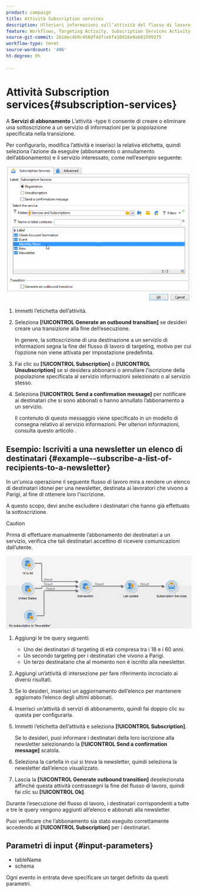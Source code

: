 ```yaml
---
product: campaign
title: Attività Subscription services
description: Ulteriori informazioni sull’attività del flusso di lavoro Subscription Services
feature: Workflows, Targeting Activity, Subscription Services Activity
source-git-commit: 2b1dec4b9c456df4dfcebfe10d18e0ab01599275
workflow-type: tm+mt
source-wordcount: '406'
ht-degree: 0%

---
```


# Attività Subscription services{#subscription-services}



A **Servizi di abbonamento** L’attività -type ti consente di creare o eliminare una sottoscrizione a un servizio di informazioni per la popolazione specificata nella transizione.

Per configurarlo, modifica l’attività e inserisci la relativa etichetta, quindi seleziona l’azione da eseguire (abbonamento o annullamento dell’abbonamento) e il servizio interessato, come nell’esempio seguente:

![](assets/edit_service_inscription.png)

1. Immetti l’etichetta dell’attività.
1. Seleziona **[!UICONTROL Generate an outbound transition]** se desideri creare una transizione alla fine dell’esecuzione.

   In genere, la sottoscrizione di una destinazione a un servizio di informazioni segna la fine del flusso di lavoro di targeting, motivo per cui l’opzione non viene attivata per impostazione predefinita.

1. Fai clic su **[!UICONTROL Subscription]** o **[!UICONTROL Unsubscription]** se si desidera abbonarsi o annullare l’iscrizione della popolazione specificata al servizio informazioni selezionato o al servizio stesso.
1. Seleziona **[!UICONTROL Send a confirmation message]** per notificare ai destinatari che si sono abbonati o hanno annullato l’abbonamento a un servizio.

   Il contenuto di questo messaggio viene specificato in un modello di consegna relativo al servizio informazioni. Per ulteriori informazioni, consulta questo articolo .

## Esempio: Iscriviti a una newsletter un elenco di destinatari {#example--subscribe-a-list-of-recipients-to-a-newsletter}

In un&#39;unica operazione il seguente flusso di lavoro mira a rendere un elenco di destinatari idonei per una newsletter, destinata ai lavoratori che vivono a Parigi, al fine di ottenere loro l&#39;iscrizione.

A questo scopo, devi anche escludere i destinatari che hanno già effettuato la sottoscrizione.

>[!CAUTION]
>
>Prima di effettuare manualmente l’abbonamento dei destinatari a un servizio, verifica che tali destinatari accettino di ricevere comunicazioni dall’utente.

![](assets/subscription_services_example.png)

1. Aggiungi le tre query seguenti:

   * Uno dei destinatari di targeting di età compresa tra i 18 e i 60 anni.
   * Un secondo targeting per i destinatari che vivono a Parigi.
   * Un terzo destinatario che al momento non è iscritto alla newsletter.

1. Aggiungi un’attività di intersezione per fare riferimento incrociato ai diversi risultati.
1. Se lo desideri, inserisci un aggiornamento dell’elenco per mantenere aggiornato l’elenco degli ultimi abbonati.
1. Inserisci un’attività di servizi di abbonamento, quindi fai doppio clic su questa per configurarla.
1. Immetti l’etichetta dell’attività e seleziona **[!UICONTROL Subscription]**.

   Se lo desideri, puoi informare i destinatari della loro iscrizione alla newsletter selezionando la **[!UICONTROL Send a confirmation message]** scatola.

1. Seleziona la cartella in cui si trova la newsletter, quindi seleziona la newsletter dall’elenco visualizzato.
1. Lascia la **[!UICONTROL Generate outbound transition]** deselezionata affinché questa attività contrassegni la fine del flusso di lavoro, quindi fai clic su **[!UICONTROL Ok]**.

Durante l’esecuzione del flusso di lavoro, i destinatari corrispondenti a tutte e tre le query vengono aggiunti all’elenco e abbonati alla newsletter.

Puoi verificare che l’abbonamento sia stato eseguito correttamente accedendo al **[!UICONTROL Subscription]** per i destinatari.

## Parametri di input {#input-parameters}

* tableName
* schema

Ogni evento in entrata deve specificare un target definito da questi parametri.
